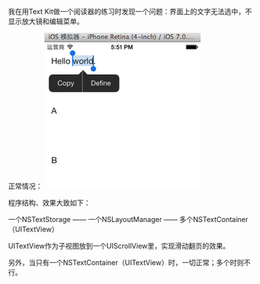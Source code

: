 我在用Text Kit做一个阅读器的练习时发现一个问题：界面上的文字无法选中，不显示放大镜和编辑菜单。

正常情况：
![image](https://github.com/Sinkup/TextViewInScrollView/raw/master/snapshot.png)

程序结构、效果大致如下：

一个NSTextStorage —— 一个NSLayoutManager —— 多个NSTextContainer（UITextView）

UITextView作为子视图放到一个UIScrollView里，实现滑动翻页的效果。

另外，当只有一个NSTextContainer（UITextView）时，一切正常；多个时则不行。
